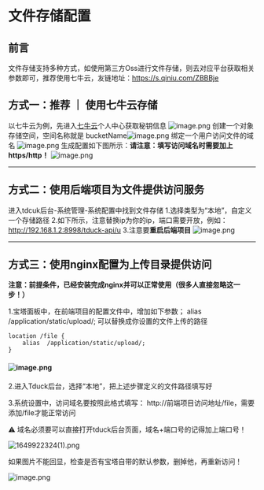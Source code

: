 # 文件存储配置

## 前言

文件存储支持多种方式，如使用第三方Oss进行文件存储，则去对应平台获取相关参数即可，推荐使用七牛云，友链地址：https://s.qiniu.com/ZBBBje

## 方式一：推荐 ｜ 使用七牛云存储

以七牛云为例，先进入[七牛云](https://s.qiniu.com/ZBBBje)个人中心获取秘钥信息
![image.png](https://oss.tduckcloud.com/1649922836175-a31bc5f8-0df5-4d48-83bd-f2ca4cff162b.png)
创建一个对象存储空间，空间名称就是 bucketName![image.png](https://oss.tduckcloud.com/1649922868147-b6ab4103-f3eb-437c-8af9-e3dd943eed01.png)
绑定一个用户访问文件的域名
![image.png](https://oss.tduckcloud.com/1649922917269-0fd5ba4c-a99e-4c33-93c1-1e8adc32e5e8.png)
生成配置如下图所示：**请注意：填写访问域名时需要加上https/http！**
![image.png](https://oss.tduckcloud.com/1642731101633-7a23f340-f7c3-4dc8-8e61-b6cff7bfa949.png)

---


## 方式二：使用后端项目为文件提供访问服务

进入tdcuk后台-系统管理-系统配置中找到文件存储
1.选择类型为“本地”，自定义一个存储路径
2.如下所示，注意替换ip为你的ip，端口需要开放，例如：http://192.168.1.2:8998/tduck-api/u
3.注意要**重启后端项目**
![image.png](https://oss.tduckcloud.com/1666502715914-4f4a7ebb-2b9b-4e24-8135-1ac4b85ad48d.png)

---

## 

## 方式三：使用nginx配置为上传目录提供访问

**注意：前提条件，已经安装完成nginx并可以正常使用（很多人直接忽略这一步！）**

1.宝塔面板中，在前端项目的配置文件中，增加如下参数； alias  /application/static/upload/;   可以替换成你设置的文件上传的路径

```
location /file {
    alias  /application/static/upload/;
}

```

#### ![image.png](https://oss.tduckcloud.com/1666503085249-bce67999-704c-4779-9500-695b32f9d63d.png)

2.进入Tduck后台，选择“本地”，把上述步骤定义的文件路径填写好

3.系统设置中，访问域名要按照此格式填写： http://前端项目访问地址/file，需要添加/file才能正常访问

⚠️ 域名必须要可以直接打开tduck后台页面，域名+端口号的记得加上端口号！

![1649922324(1).png](https://oss.tduckcloud.com/1649922329241-849c5196-cbbb-44c2-8bec-4922a6f212d3.png)

如果图片不能回显，检查是否有宝塔自带的默认参数，删掉他，再重新访问！

![image.png](https://oss.tduckcloud.com/1655821686519-56548a75-0246-4da9-92d0-985f5a0293cd.png)
